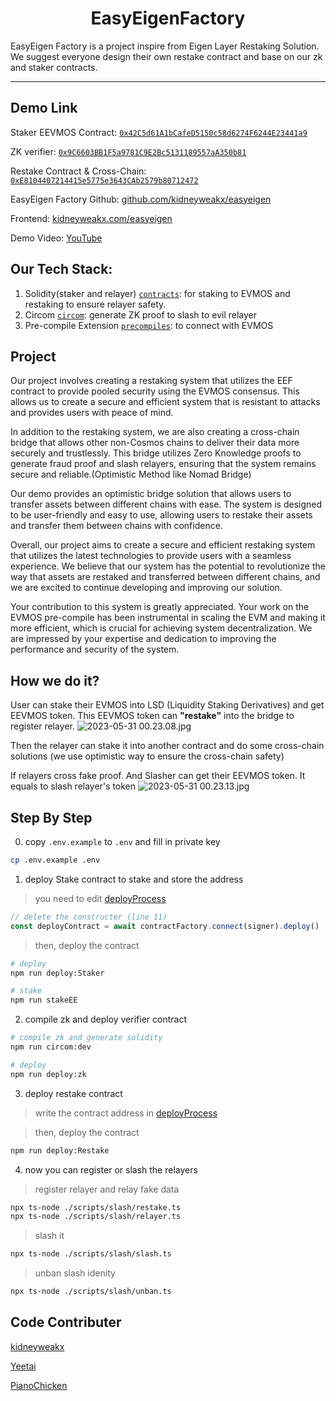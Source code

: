 <div align="center">
  <h1> EasyEigenFactory </h1>
</div>

EasyEigen Factory is a project inspire from  Eigen Layer Restaking Solution. We suggest everyone design their own restake contract and base on our zk and staker contracts.

---
## Demo Link

Staker EEVMOS Contract: [`0x42C5d61A1bCafeD5150c58d6274F6244E23441a9`](https://testnet.escan.live/address/0x42C5d61A1bCafeD5150c58d6274F6244E23441a9#code)

ZK verifier:
[`0x9C6603BB1F5a9781C9E2Bc5131189557aA350b81`](https://testnet.escan.live/address/0x9C6603BB1F5a9781C9E2Bc5131189557aA350b81#code)

Restake Contract & Cross-Chain: [`0xE8104407214415e5775e3643CAb2579b80712472`](https://testnet.escan.live/address/0xE8104407214415e5775e3643CAb2579b80712472#code)

EasyEigen Factory Github: [github.com/kidneyweakx/easyeigen](https://github.com/kidneyweakx/easyeigen)

Frontend: [kidneyweakx.com/easyeigen](https://kidneyweakx.com/easyeigen)

Demo Video: [YouTube](https://youtu.be/YF_5urb5VtQ)

## Our Tech Stack:

1. Solidity(staker and relayer) [`contracts`](./contracts/): for staking to EVMOS and restaking to ensure relayer safety.
2. Circom [`circom`](./circuits/): generate ZK proof to slash to evil relayer
3. Pre-compile Extension [`precompiles`](./contracts/precompiles/): to connect with EVMOS

## Project
Our project involves creating a restaking system that utilizes the EEF contract to provide pooled security using the EVMOS consensus. This allows us to create a secure and efficient system that is resistant to attacks and provides users with peace of mind.

In addition to the restaking system, we are also creating a cross-chain bridge that allows other non-Cosmos chains to deliver their data more securely and trustlessly. This bridge utilizes Zero Knowledge proofs to generate fraud proof and slash relayers, ensuring that the system remains secure and reliable.(Optimistic Method like Nomad Bridge)

Our demo provides an optimistic bridge solution that allows users to transfer assets between different chains with ease. The system is designed to be user-friendly and easy to use, allowing users to restake their assets and transfer them between chains with confidence.

Overall, our project aims to create a secure and efficient restaking system that utilizes the latest technologies to provide users with a seamless experience. We believe that our system has the potential to revolutionize the way that assets are restaked and transferred between different chains, and we are excited to continue developing and improving our solution.

Your contribution to this system is greatly appreciated. Your work on the EVMOS pre-compile has been instrumental in scaling the EVM and making it more efficient, which is crucial for achieving system decentralization. We are impressed by your expertise and dedication to improving the performance and security of the system.

## How we do it?

User can stake their EVMOS into LSD (Liquidity Staking Derivatives) and get EEVMOS token. This EEVMOS token can **"restake"** into the bridge to register relayer.
![2023-05-31 00.23.08.jpg](https://cdn.dorahacks.io/static/files/1886d7999a72ac05fe86853496eb02b9.jpg)

Then the relayer can stake it into another contract and do some cross-chain solutions (we use optimistic way to ensure the cross-chain safety)

If relayers cross fake proof. And Slasher can get their EEVMOS token.
It equals to slash relayer's token
![2023-05-31 00.23.13.jpg](https://cdn.dorahacks.io/static/files/1886d78cea38a40cf4ed5d9456e8e0b0.jpg)

## Step By Step

0. copy `.env.example` to `.env` and fill in private key

```bash
cp .env.example .env
```

1. deploy Stake contract to stake and store the address

> you need to edit [deployProcess](./scripts/tasks/deployProcess.ts) 

``` typescript
// delete the constructer (line 11)
const deployContract = await contractFactory.connect(signer).deploy()
```

> then, deploy the contract

``` bash
# deploy
npm run deploy:Staker

# stake
npm run stakeEE
```

2. compile zk and deploy verifier contract

``` bash
# compile zk and generate solidity
npm run circom:dev

# deploy
npm run deploy:zk
```

3. deploy restake contract

> write the contract address in [deployProcess](./scripts/tasks/deployProcess.ts) 

> then, deploy the contract

```bash
npm run deploy:Restake
```

4. now you can register or slash the relayers

> register relayer and relay fake data

```bash
npx ts-node ./scripts/slash/restake.ts
npx ts-node ./scripts/slash/relayer.ts
```

> slash it

```bash
npx ts-node ./scripts/slash/slash.ts
```

> unban slash idenity

```bash
npx ts-node ./scripts/slash/unban.ts
```

## Code Contributer
[kidneyweakx](https://github.com/kidneyweakx)

[Yeetai](https://github.com/yeeetai)

[PianoChicken](https://github.com/Pianochicken)